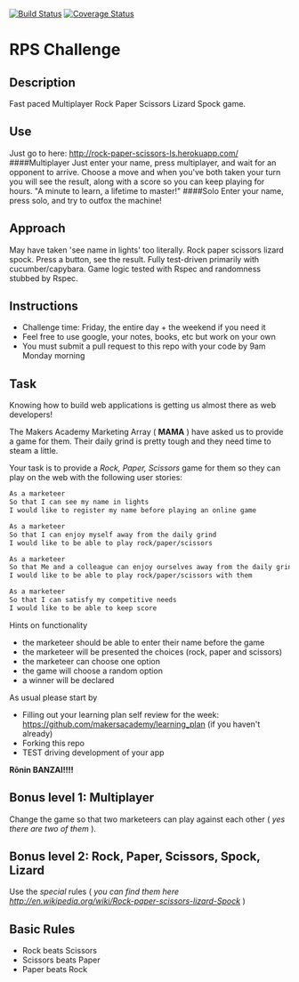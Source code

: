 [![Build Status](https://travis-ci.org/joejknowles/rps-challenge.svg?branch=multiplayer)](https://travis-ci.org/joejknowles/rps-challenge) [![Coverage Status](https://coveralls.io/repos/joejknowles/rps-challenge/badge.svg?branch=master)](https://coveralls.io/r/joejknowles/rps-challenge?branch=master)
# RPS Challenge

Description
-----------
Fast paced Multiplayer Rock Paper Scissors Lizard Spock game.

Use
---
Just go to here:
http://rock-paper-scissors-ls.herokuapp.com/
####Multiplayer
  Just enter your name, press multiplayer, and wait for an opponent to arrive. Choose a move and when you've both taken your turn you will see the result, along with a score so you can keep playing for hours.
    "A minute to learn, a lifetime to master!"
####Solo
  Enter your name, press solo, and try to outfox the machine!

Approach
--------
May have taken 'see name in lights' too literally.
Rock paper scissors lizard spock. Press a button, see the result.
Fully test-driven primarily with cucumber/capybara. Game logic tested with Rspec and randomness stubbed by Rspec.

Instructions
------------
* Challenge time: Friday, the entire day + the weekend if you need it
* Feel free to use google, your notes, books, etc but work on your own
* You must submit a pull request to this repo with your code by 9am Monday morning

Task
----
Knowing how to build web applications is getting us almost there as web developers!

The Makers Academy Marketing Array ( **MAMA** ) have asked us to provide a game for them. Their daily grind is pretty tough and they need time to steam a little.

Your task is to provide a _Rock, Paper, Scissors_ game for them so they can play on the web with the following user stories:

```sh
As a marketeer
So that I can see my name in lights
I would like to register my name before playing an online game

As a marketeer
So that I can enjoy myself away from the daily grind
I would like to be able to play rock/paper/scissors

As a marketeer
So that Me and a colleague can enjoy ourselves away from the daily grind
I would like to be able to play rock/paper/scissors with them

As a marketeer
So that I can satisfy my competitive needs
I would like to be able to keep score
```

Hints on functionality

- the marketeer should be able to enter their name before the game
- the marketeer will be presented the choices (rock, paper and scissors)
- the marketeer can choose one option
- the game will choose a random option
- a winner will be declared


As usual please start by

* Filling out your learning plan self review for the week: https://github.com/makersacademy/learning_plan (if you haven't already)
* Forking this repo
* TEST driving development of your app

**Rōnin BANZAI!!!!**

## Bonus level 1: Multiplayer

Change the game so that two marketeers can play against each other ( _yes there are two of them_ ).

## Bonus level 2: Rock, Paper, Scissors, Spock, Lizard

Use the _special_ rules ( _you can find them here http://en.wikipedia.org/wiki/Rock-paper-scissors-lizard-Spock_ )

## Basic Rules

- Rock beats Scissors
- Scissors beats Paper
- Paper beats Rock
